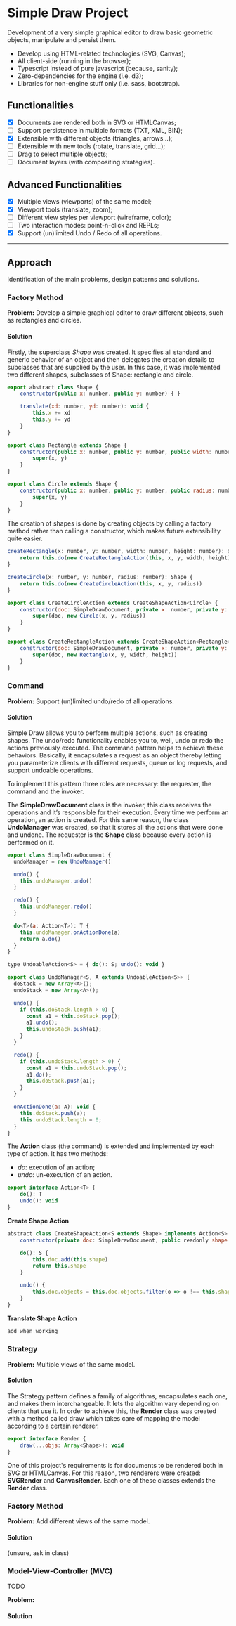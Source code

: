 # Simple Draw Project

Development of a very simple graphical editor to draw basic geometric objects, manipulate and persist them.

* Develop using HTML-related technologies (SVG, Canvas);
* All client-side (running in the browser);
* Typescript instead of pure javascript (because, sanity);
* Zero-dependencies for the engine (i.e. d3);
* Libraries for non-engine stuff only (i.e. sass, bootstrap).

## Functionalities

* [x] Documents are rendered both in SVG or HTMLCanvas;
* [ ] Support persistence in multiple formats (TXT, XML, BIN);
* [x] Extensible with different objects (triangles, arrows...);
* [ ] Extensible with new tools (rotate, translate, grid...);
* [ ] Drag to select multiple objects;
* [ ] Document layers (with compositing strategies).

## Advanced Functionalities

* [x] Multiple views (viewports) of the same model;
* [x] Viewport tools (translate, zoom);
* [ ] Different view styles per viewport (wireframe, color);
* [ ] Two interaction modes: point-n-click and REPLs;
* [x] Support (un)limited Undo / Redo of all operations.

---

## Approach

Identification of the main problems, design patterns and solutions.

### Factory Method

**Problem:** Develop a simple graphical editor to draw different objects, such as rectangles and circles.

#### Solution

Firstly, the superclass *Shape* was created. It specifies all standard and generic behavior of an object and then delegates the creation details to subclasses that are supplied by the user.
In this case, it was implemented two different shapes, subclasses of Shape: rectangle and circle.

```javascript
export abstract class Shape {
    constructor(public x: number, public y: number) { }

    translate(xd: number, yd: number): void {
        this.x += xd
        this.y += yd
    }
}

export class Rectangle extends Shape {
    constructor(public x: number, public y: number, public width: number, public height: number) {
        super(x, y)
    }
}

export class Circle extends Shape {
    constructor(public x: number, public y: number, public radius: number) {
        super(x, y)
    }
}
```

The creation of shapes is done by creating objects by calling a factory method rather than calling a constructor, which makes future extensibility quite easier.

```javascript
createRectangle(x: number, y: number, width: number, height: number): Shape {
    return this.do(new CreateRectangleAction(this, x, y, width, height))
}

createCircle(x: number, y: number, radius: number): Shape {
    return this.do(new CreateCircleAction(this, x, y, radius))
}
```

```javascript
export class CreateCircleAction extends CreateShapeAction<Circle> {
    constructor(doc: SimpleDrawDocument, private x: number, private y: number, private radius: number) {
        super(doc, new Circle(x, y, radius))
    }
}

export class CreateRectangleAction extends CreateShapeAction<Rectangle> {
    constructor(doc: SimpleDrawDocument, private x: number, private y: number, private width: number, private height: number) {
        super(doc, new Rectangle(x, y, width, height))
    }
}
```

### Command

**Problem:** Support (un)limited undo/redo of all operations.

#### Solution

Simple Draw allows you to perform multiple actions, such as creating shapes. The undo/redo functionality enables you to, well, undo or redo the actions previously executed. The command pattern helps to achieve these behaviors. Basically, it encapsulates a request as an object thereby letting you parameterize clients with different requests, queue or log requests, and support undoable operations.

To implement this pattern three roles are necessary: the requester, the command and the invoker.

The **SimpleDrawDocument** class is the invoker, this class receives the operations and it’s responsible for their execution. Every time we perform an operation, an action is created. For this same reason, the class **UndoManager** was created, so that it stores all the actions that were done and undone. The requester is the **Shape** class because every action is performed on it.

```javascript
export class SimpleDrawDocument {
  undoManager = new UndoManager()

  undo() {
    this.undoManager.undo()
  }

  redo() {
    this.undoManager.redo()
  }

  do<T>(a: Action<T>): T {
    this.undoManager.onActionDone(a)
    return a.do()
  }
}
```

```javascript
type UndoableAction<S> = { do(): S; undo(): void }

export class UndoManager<S, A extends UndoableAction<S>> {
  doStack = new Array<A>();
  undoStack = new Array<A>();

  undo() {
    if (this.doStack.length > 0) {
      const a1 = this.doStack.pop();
      a1.undo();
      this.undoStack.push(a1);
    }
  }

  redo() {
    if (this.undoStack.length > 0) {
      const a1 = this.undoStack.pop();
      a1.do();
      this.doStack.push(a1);
    }
  }

  onActionDone(a: A): void {
    this.doStack.push(a);
    this.undoStack.length = 0;
  }
}
```

The **Action** class (the command) is extended and implemented by each type of action. It has two methods:
* *do*: execution of an action;
* *undo*: un-execution of an action.

```javascript
export interface Action<T> {
    do(): T
    undo(): void
}
```

**Create Shape Action**
```javascript
abstract class CreateShapeAction<S extends Shape> implements Action<S> {
    constructor(private doc: SimpleDrawDocument, public readonly shape: S) { }

    do(): S {
        this.doc.add(this.shape)
        return this.shape
    }

    undo() {
        this.doc.objects = this.doc.objects.filter(o => o !== this.shape)
    }
}
```

**Translate Shape Action**
```javascript
add when working
```

### Strategy

**Problem:** Multiple views of the same model.

#### Solution

The Strategy pattern defines a family of algorithms, encapsulates each one, and makes them interchangeable. It lets the algorithm vary depending on clients that use it.
In order to achieve this, the **Render** class was created with a method called draw which takes care of mapping the model according to a certain renderer.

```javascript
export interface Render {
    draw(...objs: Array<Shape>): void
}
```

One of this project's requirements is for documents to be rendered both in SVG or HTMLCanvas. For this reason, two renderers were created: **SVGRender** and **CanvasRender**. Each one of these classes extends the **Render** class.

### Factory Method

**Problem:** Add different views of the same model.

#### Solution

(unsure, ask in class)


### Model-View-Controller (MVC)
TODO 

**Problem:** 

#### Solution